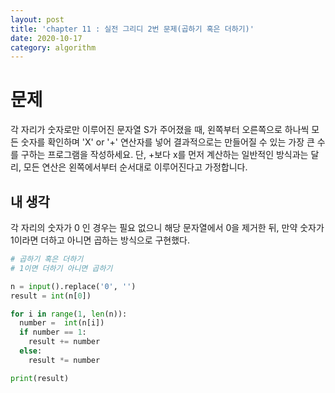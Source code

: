 ```yaml
---
layout: post
title: 'chapter 11 : 실전 그리디 2번 문제(곱하기 혹은 더하기)'
date: 2020-10-17
category: algorithm
---
```

# 문제
각 자리가 숫자로만 이루어진 문자열 S가 주어졌을 때, 왼쪽부터 오른쪽으로 하나씩 모든 숫자를 확인하며 'X' or '+' 연산자를 넣어 결과적으로는 만들어질 수 있는 가장 큰 수를 구하는 프로그램을 작성하세요. 단, +보다 x를 먼저 계산하는 일반적인 방식과는 달리, 모든 연산은 왼쪽에서부터 순서대로 이루어진다고 가정합니다.   
## 내 생각
각 자리의 숫자가 0 인 경우는 필요 없으니 해당 문자열에서 0을 제거한 뒤, 만약 숫자가 1이라면 더하고 아니면 곱하는 방식으로 구현했다.
```python
# 곱하기 혹은 더하기
# 1이면 더하기 아니면 곱하기

n = input().replace('0', '')
result = int(n[0])

for i in range(1, len(n)):
  number =  int(n[i])
  if number == 1:
    result += number
  else:
    result *= number

print(result) 
```
